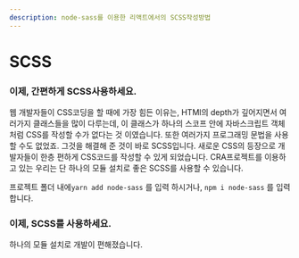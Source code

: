 ```yaml
---
description: node-sass를 이용한 리액트에서의 SCSS작성방법
---
```


# SCSS

### 이제, 간편하게 SCSS사용하세요.

웹 개발자들이 CSS코딩을 할 때에 가장 힘든 이유는, HTMl의 depth가 깊어지면서 여러가지 클래스들을 많이 다루는데, 이 클래스가 하나의 스코프 안에 자바스크립트 객체처럼 CSS를 작성할 수가 없다는 것 이였습니다. 또한 여러가지 프로그래밍 문법을 사용할 수도 없었죠. 그것을 해결해 준 것이 바로 SCSS입니다. 새로운 CSS의 등장으로 개발자들이 한층 편하게 CSS코드를 작성할 수 있게 되었습니다. CRA프로젝트를 이용하고 있는 우리는 단 하나의 모듈 설치로 좋은 SCSS를 사용할 수 있습니다.

프로젝트 폴더 내에`yarn add node-sass` 를 입력 하시거나,  `npm i node-sass` 를 입력합니다.

### 이제, SCSS를 사용하세요.

하나의 모듈 설치로 개발이 편해졌습니다. 

